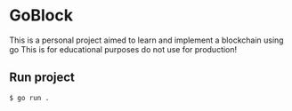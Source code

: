 # GoBlock

This is a personal project aimed to learn and implement a blockchain using go
This is for educational purposes do not use for production!


## Run project

```bash
$ go run .
```
